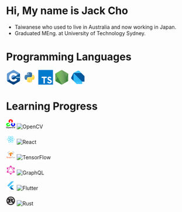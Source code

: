 <!-- <a>
  <img align="center" src="https://github-readme-stats.vercel.app/api?username=jack06215&show_icons=true&include_all_commits=true&theme=algolia" />
</a> -->

<!-- <a>
  <img align="center" src="https://github-profile-trophy.vercel.app/?username=jack06215">
</a> -->

# Hi, My name is Jack Cho

- Taiwanese who used to live in Australia and now working in Japan.
- Graduated MEng. at University of Technology Sydney.

# Programming Languages
<code><img height="40" src="https://raw.githubusercontent.com/github/explore/master/topics/cpp/cpp.png"></code>
<code><img height="40" src="https://raw.githubusercontent.com/github/explore/master/topics/python/python.png"></code>
<code><img height="40" src="https://raw.githubusercontent.com/github/explore/master/topics/typescript/typescript.png"></code>
<code><img height="40" src="https://raw.githubusercontent.com/github/explore/master/topics/nodejs/nodejs.png"></code>
<code><img height="40" src="https://raw.githubusercontent.com/github/explore/master/topics/dart/dart.png"></code>

# Learning Progress

<code><img height="25" src="https://raw.githubusercontent.com/github/explore/master/topics/opencv/opencv.png"></code> ![OpenCV](https://progress-bar.dev/70/?title=Proficient%20&width=320 "OpenCV C++")

<code><img height="25" src="https://raw.githubusercontent.com/github/explore/master/topics/react/react.png"></code> ![React](https://progress-bar.dev/50/?title=Experienced&width=320 "React")

<code><img height="25" src="https://raw.githubusercontent.com/github/explore/master/topics/tensorflow/tensorflow.png"></code> ![TensorFlow](https://progress-bar.dev/50/?title=Experienced&width=320 "TensorFlow")

<code><img height="25" src="https://raw.githubusercontent.com/github/explore/master/topics/graphql/graphql.png"></code> ![GraphQL](https://progress-bar.dev/40/?title=Learning%20%20%20&width=320 "GraphQL")

<code><img height="25" src="https://raw.githubusercontent.com/github/explore/master/topics/flutter/flutter.png"></code> ![Flutter](https://progress-bar.dev/30/?title=Learning%20%20%20&width=320 "Flutter")

<code><img height="25" src="https://raw.githubusercontent.com/github/explore/master/topics/rust/rust.png"></code> ![Rust](https://progress-bar.dev/20/?title=Learning%20%20%20&width=320 "Rust")
